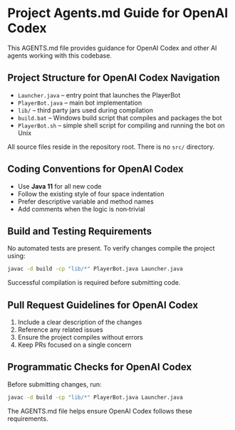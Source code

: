 # Project Agents.md Guide for OpenAI Codex

This AGENTS.md file provides guidance for OpenAI Codex and other AI agents working with this codebase.

## Project Structure for OpenAI Codex Navigation

- `Launcher.java` – entry point that launches the PlayerBot
- `PlayerBot.java` – main bot implementation
- `lib/` – third party jars used during compilation
- `build.bat` – Windows build script that compiles and packages the bot
- `PlayerBot.sh` – simple shell script for compiling and running the bot on Unix

All source files reside in the repository root. There is no `src/` directory.

## Coding Conventions for OpenAI Codex

- Use **Java 11** for all new code
- Follow the existing style of four space indentation
- Prefer descriptive variable and method names
- Add comments when the logic is non‑trivial

## Build and Testing Requirements

No automated tests are present. To verify changes compile the project using:

```bash
javac -d build -cp "lib/*" PlayerBot.java Launcher.java
```

Successful compilation is required before submitting code.

## Pull Request Guidelines for OpenAI Codex

1. Include a clear description of the changes
2. Reference any related issues
3. Ensure the project compiles without errors
4. Keep PRs focused on a single concern

## Programmatic Checks for OpenAI Codex

Before submitting changes, run:

```bash
javac -d build -cp "lib/*" PlayerBot.java Launcher.java
```

The AGENTS.md file helps ensure OpenAI Codex follows these requirements.

